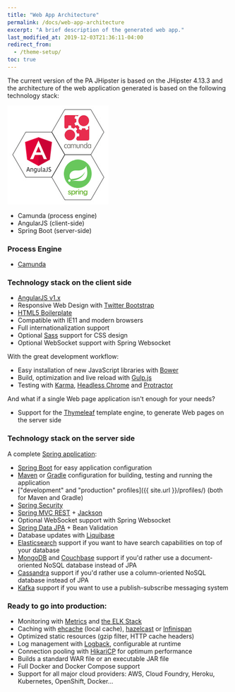 ```yaml
---
title: "Web App Architecture"
permalink: /docs/web-app-architecture
excerpt: "A brief description of the generated web app."
last_modified_at: 2019-12-03T21:36:11-04:00
redirect_from:
  - /theme-setup/
toc: true
---
```


The current version of the PA JHipster is based on the JHipster 4.13.3 and the architecture of the web application generated is based on the following technology stack:

![Web App Architecture](../assets/images/pa-web-app-architecture.png)

* Camunda (process engine)
* AngularJS (client-side)
* Spring Boot (server-side)


### Process Engine

* [Camunda](https://camunda.com/)

### Technology stack on the client side

*   [AngularJS v1.x](http://angularjs.org/)
*   Responsive Web Design with [Twitter Bootstrap](http://getbootstrap.com/)
*   [HTML5 Boilerplate](http://html5boilerplate.com/)
*   Compatible with IE11 and modern browsers
*   Full internationalization support
*   Optional [Sass](https://www.npmjs.com/package/node-sass) support for CSS design
*   Optional WebSocket support with Spring Websocket

With the great development workflow:

*   Easy installation of new JavaScript libraries with [Bower](http://bower.io/)
*   Build, optimization and live reload with [Gulp.js](http://www.gulpjs.com)
*   Testing with [Karma](http://karma-runner.github.io/), [Headless Chrome](https://github.com/GoogleChrome/puppeteer) and [Protractor](http://www.protractortest.org)

And what if a single Web page application isn't enough for your needs?

*   Support for the [Thymeleaf](http://www.thymeleaf.org/) template engine, to generate Web pages on the server side

### Technology stack on the server side

A complete [Spring application](http://spring.io/):

*   [Spring Boot](http://projects.spring.io/spring-boot/) for easy application configuration
*   [Maven](http://maven.apache.org/) or [Gradle](http://www.gradle.org/) configuration for building, testing and running the application
*   ["development" and "production" profiles]({{ site.url }}/profiles/) (both for Maven and Gradle)
*   [Spring Security](http://docs.spring.io/spring-security/site/index.html)
*   [Spring MVC REST](http://spring.io/guides/gs/rest-service/) + [Jackson](https://github.com/FasterXML/jackson)
*   Optional WebSocket support with Spring Websocket
*   [Spring Data JPA](http://projects.spring.io/spring-data-jpa/) + Bean Validation
*   Database updates with [Liquibase](http://www.liquibase.org/)
*   [Elasticsearch](https://github.com/elastic/elasticsearch) support if you want to have search capabilities on top of your database
*   [MongoDB](http://www.mongodb.org) and [Couchbase](https://www.couchbase.com) support if you'd rather use a document-oriented NoSQL database instead of JPA
*   [Cassandra](http://cassandra.apache.org/) support if you'd rather use a column-oriented NoSQL database instead of JPA
*   [Kafka](http://kafka.apache.org/) support if you want to use a publish-subscribe messaging system


### Ready to go into production:

*   Monitoring with [Metrics](http://metrics.dropwizard.io/) and [the ELK Stack](https://www.elastic.co/products)
*   Caching with [ehcache](http://ehcache.org/) (local cache), [hazelcast](http://www.hazelcast.com/) or [Infinispan](http://infinispan.org/)
*   Optimized static resources (gzip filter, HTTP cache headers)
*   Log management with [Logback](http://logback.qos.ch/), configurable at runtime
*   Connection pooling with [HikariCP](https://github.com/brettwooldridge/HikariCP) for optimum performance
*   Builds a standard WAR file or an executable JAR file
*   Full Docker and Docker Compose support
*   Support for all major cloud providers: AWS, Cloud Foundry, Heroku, Kubernetes, OpenShift, Docker...